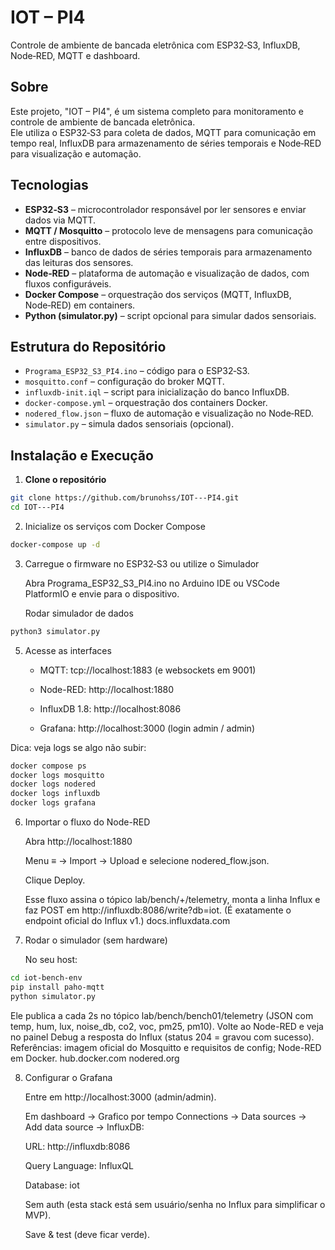 # IOT – PI4

Controle de ambiente de bancada eletrônica com ESP32‑S3, InfluxDB, Node‑RED, MQTT e dashboard.

## Sobre
Este projeto, "IOT – PI4", é um sistema completo para monitoramento e controle de ambiente de bancada eletrônica.  
Ele utiliza o ESP32‑S3 para coleta de dados, MQTT para comunicação em tempo real, InfluxDB para armazenamento de séries temporais e Node‑RED para visualização e automação.

## Tecnologias
- **ESP32‑S3** – microcontrolador responsável por ler sensores e enviar dados via MQTT.
- **MQTT / Mosquitto** – protocolo leve de mensagens para comunicação entre dispositivos.
- **InfluxDB** – banco de dados de séries temporais para armazenamento das leituras dos sensores.
- **Node‑RED** – plataforma de automação e visualização de dados, com fluxos configuráveis.
- **Docker Compose** – orquestração dos serviços (MQTT, InfluxDB, Node‑RED) em containers.
- **Python (simulator.py)** – script opcional para simular dados sensoriais.

## Estrutura do Repositório
- `Programa_ESP32_S3_PI4.ino` – código para o ESP32‑S3.
- `mosquitto.conf` – configuração do broker MQTT.
- `influxdb-init.iql` – script para inicialização do banco InfluxDB.
- `docker-compose.yml` – orquestração dos containers Docker.
- `nodered_flow.json` – fluxo de automação e visualização no Node‑RED.
- `simulator.py` – simula dados sensoriais (opcional).

## Instalação e Execução

1. **Clone o repositório**
```bash
git clone https://github.com/brunohss/IOT---PI4.git
cd IOT---PI4
```
2. Inicialize os serviços com Docker Compose
```bash
docker-compose up -d
```
3. Carregue o firmware no ESP32‑S3 ou utilize o Simulador

    Abra Programa_ESP32_S3_PI4.ino no Arduino IDE ou VSCode PlatformIO e envie para o dispositivo.

    Rodar simulador de dados
```bash
python3 simulator.py
```

5. Acesse as interfaces
  
    - MQTT: tcp://localhost:1883 (e websockets em 9001)

    - Node-RED: http://localhost:1880

    - InfluxDB 1.8: http://localhost:8086

    - Grafana: http://localhost:3000    (login admin / admin)
 

Dica: veja logs se algo não subir:

```bash
docker compose ps
docker logs mosquitto
docker logs nodered
docker logs influxdb
docker logs grafana
```

6. Importar o fluxo do Node-RED

    Abra http://localhost:1880

   Menu ≡ → Import → Upload e selecione nodered_flow.json.

    Clique Deploy.

    Esse fluxo assina o tópico lab/bench/+/telemetry, monta a linha Influx e faz POST em http://influxdb:8086/write?db=iot. (É exatamente o endpoint oficial do Influx v1.) 
    docs.influxdata.com

7. Rodar o simulador (sem hardware)

    No seu host:
```bash
cd iot-bench-env
pip install paho-mqtt
python simulator.py
```

   Ele publica a cada 2s no tópico lab/bench/bench01/telemetry (JSON com temp, hum, lux, noise_db, co2, voc, pm25, pm10).
   Volte ao Node-RED e veja no painel Debug a resposta do Influx (status 204 = gravou com sucesso). 
   Referências: imagem oficial do Mosquitto e requisitos de config; Node-RED em Docker. 
   hub.docker.com
   nodered.org

8. Configurar o Grafana

    Entre em http://localhost:3000
     (admin/admin).
    
    Em dashboard → Grafico por tempo
    Connections → Data sources → Add data source → InfluxDB:
    
    URL: http://influxdb:8086
    
    Query Language: InfluxQL
    
    Database: iot
    
    Sem auth (esta stack está sem usuário/senha no Influx para simplificar o MVP).
    
    Save & test (deve ficar verde).

